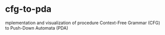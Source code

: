 # cfg-to-pda
mplementation and visualization of procedure Context-Free Grammar (CFG) to Push-Down Automata (PDA)
